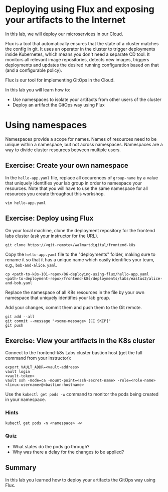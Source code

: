 # Deploying using Flux and exposing your artifacts to the Internet

In this lab, we will deploy our microservices in our Cloud.

Flux is a tool that automatically ensures that the state of a cluster matches the config in git. It uses an operator in the cluster to trigger deployments inside Kubernetes, which means you don't need a separate CD tool. It monitors all relevant image repositories, detects new images, triggers deployments and updates the desired running configuration based on that (and a configurable policy).

Flux is our tool for implementing GitOps in the Cloud.

In this lab you will learn how to:

* Use namespaces to isolate your artifacts from other users of the cluster
* Deploy an artifact the GitOps way using Flux

# Using namespaces 

Namespaces provide a scope for names. Names of resources need to be unique within a namespace, but not across namespaces. Namespaces are a way to divide cluster resources between multiple users.

## Exercise: Create your own namespace

In the `hello-app.yaml` file, replace all occurences of `group-name` by a value that uniquely identifies your lab group in order to namespace your resources. Note that you will have to use the same namespace for all resources you create throughout this workshop.

```
vim hello-app.yaml
```

## Exercise: Deploy using Flux

On your local machine, clone the deployment repository for the frontend labs cluster (ask your instructor for the URL).

```
git clone https://<git-remote>/walmartdigital/frontend-k8s
```

Copy the `hello-app.yaml` file to the "deployments" folder, making sure to rename it so that it has a unique name which easily identifies your team, e.g., `bob-and-alice.yaml`.

```
cp <path-to-k8s-101-repo>/06-deploying-using-flux/hello-app.yaml <path-to-deployment-repo>/frontend-k8s/deployments/labs/eastus2/alice-and-bob.yaml
```

Replace the namespace of all K8s resources in the file by your own namespace that uniquely identifies your lab group.

Add your changes, commit them and push them to the Git remote.

```
git add --all
git commit --message "<some-message> [CI SKIP]"
git push
```

## Exercise: View your artifacts in the K8s cluster

Connect to the frontend-k8s Labs cluster bastion host (get the full command from your instructor):

```
export VAULT_ADDR=<vault-address>
vault login
<vault-token>
vault ssh -mode=ca -mount-point=<ssh-secret-name> -role=<role-name> <linux-username>@<bastion-hostname>
```

Use the `kubectl get pods -w` command to monitor the pods being created in your namespace.

### Hints

```
kubectl get pods -n <namespace> -w
```

### Quiz

* What states do the pods go through?
* Why was there a delay for the changes to be applied?

## Summary

In this lab you learned how to deploy your artifacts the GitOps way using Flux.